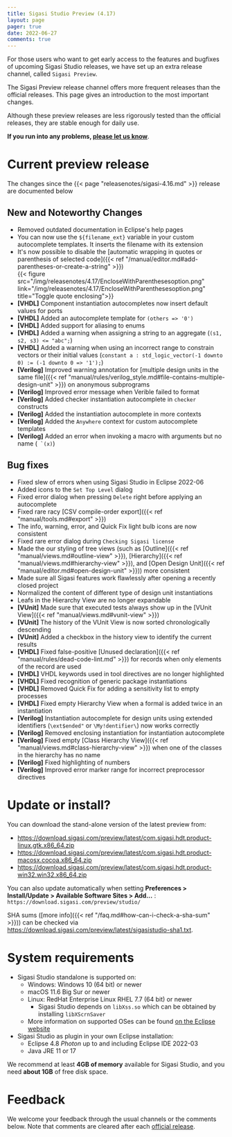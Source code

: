 ```yaml
---
title: Sigasi Studio Preview (4.17)
layout: page
pager: true
date: 2022-06-27
comments: true
---
```


For those users who want to get early access to the features and bugfixes of upcoming Sigasi Studio releases, we have set up an extra release channel, called `Sigasi Preview`.

The Sigasi Preview release channel offers more frequent releases than the official releases. This page gives an introduction to the most important changes.

Although these preview releases are less rigorously tested than the official releases, they are stable enough for daily use.

**If you run into any problems, [please let us know](https://www.sigasi.com/support/)**.

# Current preview release

The changes since the {{< page "releasenotes/sigasi-4.16.md" >}} release are documented below

## New and Noteworthy Changes

* Removed outdated documentation in Eclipse's help pages
* You can now use the `${filename_ext}` variable in your custom autocomplete templates. It inserts the filename with its extension
* It's now possible to disable the [automatic wrapping in quotes or parenthesis of selected code]({{< ref "/manual/editor.md#add-parentheses-or-create-a-string" >}})  
  {{< figure src="/img/releasenotes/4.17/EncloseWithParenthesesoption.png" link="/img/releasenotes/4.17/EncloseWithParenthesesoption.png" title="Toggle quote enclosing">}}
* **[VHDL]** Component instantiation autocompletes now insert default values for ports
* **[VHDL]** Added an autocomplete template for `(others => '0')`
* **[VHDL]** Added support for aliasing to enums
* **[VHDL]** Added a warning when assigning a string to an aggregate (`(s1, s2, s3) <= "abc";`)
* **[VHDL]** Added a warning when using an incorrect range to constrain vectors or their initial values (`constant a : std_logic_vector(-1 downto 0) := (-1 downto 0 => '1');`)
* **[Verilog]** Improved warning annotation for [multiple design units in the same file]({{< ref "manual/rules/verilog_style.md#file-contains-multiple-design-unit" >}}) on anonymous subprograms
* **[Verilog]** Improved error message when Verible failed to format
* **[Verilog]** Added checker instantiation autocomplete in `checker` constructs
* **[Verilog]** Added the instantiation autocomplete in more contexts
* **[Verilog]** Added the `Anywhere` context for custom autocomplete templates
* **[Verilog]** Added an error when invoking a macro with arguments but no name (``` `(x)```)

## Bug fixes

* Fixed slew of errors when using Sigasi Studio in Eclipse 2022-06
* Added icons to the `Set Top Level` dialog
* Fixed error dialog when pressing `Delete` right before applying an autocomplete
* Fixed rare racy [CSV compile-order export]({{< ref "manual/tools.md#export" >}})
* The info, warning, error, and Quick Fix light bulb icons are now consistent
* Fixed rare error dialog during `Checking Sigasi license`
* Made the our styling of tree views (such as [Outline]({{< ref "manual/views.md#outline-view" >}}), [Hierarchy]({{< ref "manual/views.md#hierarchy-view" >}}), and [Open Design Unit]({{< ref "manual/editor.md#open-design-unit" >}})) more consistent
* Made sure all Sigasi features work flawlessly after opening a recently closed project
* Normalized the content of different type of design unit instantiations
* Leafs in the Hierarchy View are no longer expandable
* **[VUnit]** Made sure that executed tests always show up in the [VUnit View]({{< ref "manual/views.md#vunit-view" >}})
* **[VUnit]** The history of the VUnit View is now sorted chronologically descending
* **[VUnit]** Added a checkbox in the history view to identify the current results
* **[VHDL]** Fixed false-positive [Unused declaration]({{< ref "manual/rules/dead-code-lint.md" >}}) for records when only elements of the record are used
* **[VHDL]** VHDL keywords used in tool directives are no longer highlighted
* **[VHDL]** Fixed recognition of generic package instantiations
* **[VHDL]** Removed Quick Fix for adding a sensitivity list to empty processes
* **[VHDL]** Fixed empty Hierarchy View when a formal is added twice in an instantiation
* **[Verilog]** Instantiation autocomplete for design units using extended identifiers (`\ext$ended"` or `\My!dentifier\`) now works correctly
* **[Verilog]** Removed enclosing instantiation for instantiation autocomplete
* **[Verilog]** Fixed empty [Class Hierarchy View]({{< ref "manual/views.md#class-hierarchy-view" >}}) when one of the classes in the hierarchy has no name
* **[Verilog]** Fixed highlighting of numbers
* **[Verilog]** Improved error marker range for incorrect preprocessor directives

# Update or install?

You can download the stand-alone version of the latest preview from:

* <https://download.sigasi.com/preview/latest/com.sigasi.hdt.product-linux.gtk.x86_64.zip>
* <https://download.sigasi.com/preview/latest/com.sigasi.hdt.product-macosx.cocoa.x86_64.zip>
* <https://download.sigasi.com/preview/latest/com.sigasi.hdt.product-win32.win32.x86_64.zip>

You can also update automatically when setting **Preferences > Install/Update > Available Software Sites > Add...** :
`https://download.sigasi.com/preview/studio/`

SHA sums ([more info]({{< ref "/faq.md#how-can-i-check-a-sha-sum" >}})) can be checked via <https://download.sigasi.com/preview/latest/sigasistudio-sha1.txt>.

# System requirements

* Sigasi Studio standalone is supported on:
  * Windows: Windows 10 (64 bit) or newer
  * macOS 11.6 Big Sur or newer
  * Linux: RedHat Enterprise Linux RHEL 7.7 (64 bit) or newer
    * Sigasi Studio depends on `libXss.so` which can be obtained by installing `libXScrnSaver`
  * More information on supported OSes can be found [on the Eclipse website](https://www.eclipse.org/projects/project-plan.php?planurl=http://www.eclipse.org/eclipse/development/plans/eclipse_project_plan_4_18.xml#target_environments)
* Sigasi Studio as plugin in your own Eclipse installation:
  * Eclipse 4.8 _Photon_ up to and including Eclipse IDE 2022-03
  * Java JRE 11 or 17

We recommend at least **4GB of memory** available for Sigasi Studio,
and you need **about 1GB** of free disk space.

# Feedback

We welcome your feedback through the usual channels or the comments below. Note that comments are cleared after each [official release](/releasenotes).
